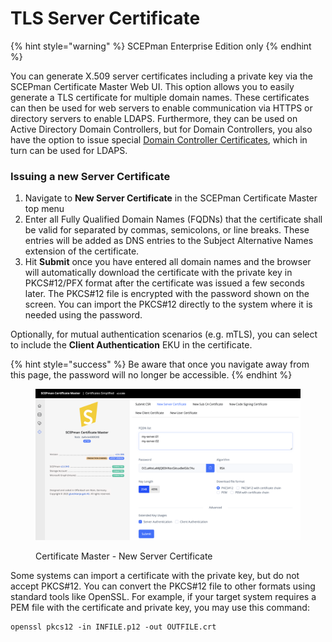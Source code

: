 # TLS Server Certificate

{% hint style="warning" %}
SCEPman Enterprise Edition only
{% endhint %}

You can generate X.509 server certificates including a private key via the SCEPman Certificate Master Web UI. This option allows you to easily generate a TLS certificate for multiple domain names. These certificates can then be used for web servers to enable communication via HTTPS or directory servers to enable LDAPS. Furthermore, they can be used on Active Directory Domain Controllers, but for Domain Controllers, you also have the option to issue special [Domain Controller Certificates](../domain-controller-certificates.md), which in turn can be used for LDAPS.

### Issuing a new Server Certificate

1. Navigate to **New Server Certificate** in the SCEPman Certificate Master top menu&#x20;
2. Enter all Fully Qualified Domain Names (FQDNs) that the certificate shall be valid for separated by commas, semicolons, or line breaks. These entries will be added as DNS entries to the Subject Alternative Names extension of the certificate.&#x20;
3. Hit **Submit** once you have entered all domain names and the browser will automatically download the certificate with the private key in PKCS#12/PFX format after the certificate was issued a few seconds later. The PKCS#12 file is encrypted with the password shown on the screen. You can import the PKCS#12 directly to the system where it is needed using the password.

Optionally, for mutual authentication scenarios (e.g. mTLS), you can select to include the **Client Authentication** EKU in the certificate.

{% hint style="success" %}
Be aware that once you navigate away from this page, the password will no longer be accessible.
{% endhint %}

<figure><img src="../../.gitbook/assets/image (39).png" alt=""><figcaption><p>Certificate Master - New Server Certificate</p></figcaption></figure>

Some systems can import a certificate with the private key, but do not accept PKCS#12. You can convert the PKCS#12 file to other formats using standard tools like OpenSSL. For example, if your target system requires a PEM file with the certificate and private key, you may use this command:

```shell
openssl pkcs12 -in INFILE.p12 -out OUTFILE.crt
```
